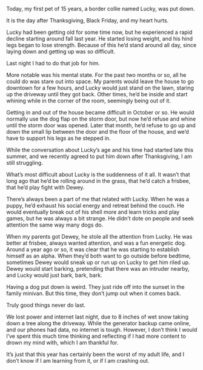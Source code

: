 
Today, my first pet of 15 years, a border collie named Lucky, was put down. 

It is the day after Thanksgiving, Black Friday, and my heart hurts.

Lucky had been getting old for some time now, but he experienced a rapid decline starting around fall last year. He started losing weight, and his hind legs began to lose strength. Because of this he’d stand around all day, since laying down and getting up was so difficult. 

Last night I had to do that job for him.

More notable was his mental state. For the past two months or so, all he could do was stare out into space. My parents would leave the house to go downtown for a few hours, and Lucky would just stand on the lawn, staring up the driveway until they got back. Other times, he’d be inside and start whining while in the corner of the room, seemingly being out of it.

Getting in and out of the house became difficult in October or so. He would normally use the dog flap on the storm door, but now he’d refuse and whine until the storm door was opened. Later that month, he’d refuse to go up and down the small lip between the door and the floor of the house, and we’d have to support his legs as he stepped in.

While the conversation about Lucky’s age and his time had started late this summer, and we recently agreed to put him down after Thanksgiving, I am still struggling.

What’s most difficult about Lucky is the suddenness of it all. It wasn’t that long ago that he’d be rolling around in the grass, that he’d catch a frisbee, that he’d play fight with Dewey. 

There’s always been a part of me that related with Lucky. When he was a puppy, he’d exhaust his social energy and retreat behind the couch. He would eventually break out of his shell more and learn tricks and play games, but he was always a bit strange. He didn’t dote on people and seek attention the same way many dogs do. 

When my parents got Dewey, he stole all the attention from Lucky. He was better at frisbee, always wanted attention, and was a fun energetic dog. Around a year ago or so, it was clear that he was starting to establish himself as an alpha. When they’d both want to go outside before bedtime, sometimes Dewey would sneak up or run up on Lucky to get him riled up. Dewey would start barking, pretending that there was an intruder nearby, and Lucky would just bark, bark, bark.

Having a dog put down is weird. They just ride off into the sunset in the family minivan. But this time, they don’t jump out when it comes back.

Truly good things never do last.

We lost power and internet last night, due to 8 inches of wet snow taking down a tree along the driveway. While the generator backup came online, and our phones had data, no internet is tough. However, I don’t think I would l’ve spent this much time thinking and reflecting if I had more content to drown my mind with, which I am thankful for. 

It’s just that this year has certainly been the worst of my adult life, and I don’t know if I am learning from it, or if I am crashing out. 
